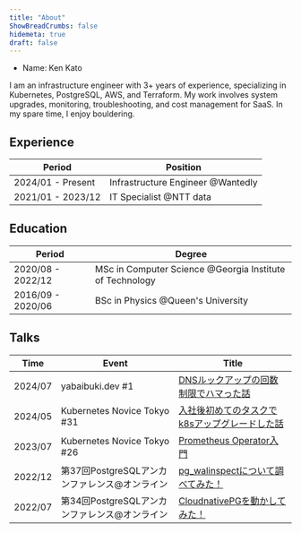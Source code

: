 ```yaml
---
title: "About"
ShowBreadCrumbs: false
hidemeta: true
draft: false
---
```


- Name: Ken Kato

I am an infrastructure engineer with 3+ years of experience, specializing in Kubernetes, PostgreSQL, AWS, and Terraform. My work involves system upgrades, monitoring, troubleshooting, and cost management for SaaS. In my spare time, I enjoy bouldering.

## Experience
| Period            | Position                          |
|-------------------|-----------------------------------|
| 2024/01 - Present | Infrastructure Engineer @Wantedly |
| 2021/01 - 2023/12 | IT Specialist @NTT data           |

## Education
| Period            | Degree                                                                 |
|-------------------|------------------------------------------------------------------------|
| 2020/08 - 2022/12 | MSc in Computer Science @Georgia Institute of Technology |
| 2016/09 - 2020/06 | BSc in Physics @Queen's University                     |

## Talks
| Time    | Event                                         | Title                                                                                                              |
|---------|-----------------------------------------------|--------------------------------------------------------------------------------------------------------------------|
| 2024/07 | yabaibuki.dev #1 | [DNSルックアップの回数制限でハマった話](https://speakerdeck.com/kkato1/dnsrutukuatupunohui-shu-zhi-xian-dehamatutahua-73091dc2-6185-46e8-b9e2-3f413db036a3) |
| 2024/05 | Kubernetes Novice Tokyo #31 | [入社後初めてのタスクでk8sアップグレードした話](https://speakerdeck.com/kkato1/ru-she-hou-chu-metenotasukutek8satuhukuretositahua)
| 2023/07 | Kubernetes Novice Tokyo #26 | [Prometheus Operator入門](https://www.slideshare.net/nttdata-tech/prometheus-operator-k8s-novice-tokyo-26-nttdata) |
| 2022/12 | 第37回PostgreSQLアンカンファレンス@オンライン | [pg_walinspectについて調べてみた！](https://www.slideshare.net/nttdata-tech/pgwalinspect-pgunconf37-nttdata)       |
| 2022/07 | 第34回PostgreSQLアンカンファレンス@オンライン | [CloudnativePGを動かしてみた！](https://www.slideshare.net/nttdata-tech/cloud-native-postgres-pgunconf34-nttdata)  |
